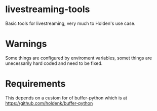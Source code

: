 # livestreaming-tools
Basic tools for livestreaming, very much to Holden's use case.

# Warnings

Some things are configured by enviroment variables, somet things are unecessarily hard coded and need to be fixed.

# Requirements

This depends on a custom for of buffer-python which is at https://github.com/holdenk/buffer-python
